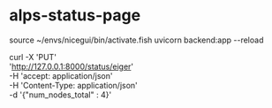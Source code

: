# alps-status-page

source ~/envs/nicegui/bin/activate.fish
uvicorn backend:app --reload


curl -X 'PUT' \
                     'http://127.0.0.1:8000/status/eiger' \
                     -H 'accept: application/json' \
                     -H 'Content-Type: application/json' \
                     -d '{"num_nodes_total" : 4}'

